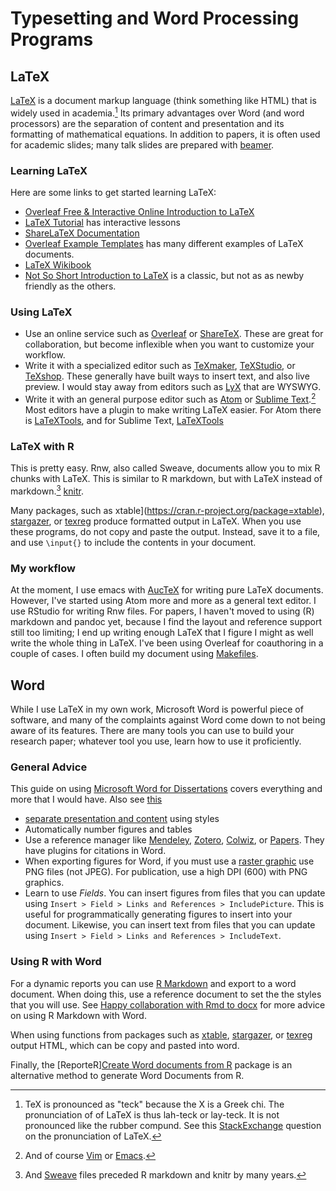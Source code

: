 
# Typesetting and Word Processing Programs


## LaTeX

[LaTeX](https://en.wikipedia.org/wiki/LaTeX) is a document markup language (think something like HTML) that is widely used in academia.[^pronunciation]
Its primary advantages over Word (and word processors) are the separation of content and presentation and its formatting of mathematical equations.
In addition to papers, it is often used for academic slides; many talk slides are prepared with [beamer](https://en.wikipedia.org/wiki/Beamer_(LaTeX)).

[^pronunciation]: TeX is pronounced as "teck" because the X is a Greek chi. The pronunciation of
                  of LaTeX is thus lah-teck or lay-teck. It is not pronounced like the rubber compund.
                  See this [StackExchange](http://tex.stackexchange.com/questions/17502/what-is-the-correct-pronunciation-of-tex-and-latex) question on the pronunciation of LaTeX.

### Learning LaTeX

Here are some links to get started learning LaTeX:

- [Overleaf Free & Interactive Online Introduction to LaTeX](https://www.overleaf.com/latex/learn/free-online-introduction-to-latex-part-1)
- [LaTeX Tutorial](https://www.latex-tutorial.com/tutorials/) has interactive lessons
- [ShareLaTeX Documentation](https://www.sharelatex.com/learn/)
- [Overleaf Example Templates](https://www.overleaf.com/latex/templates/) has many different examples of LaTeX documents.
- [LaTeX Wikibook](https://en.wikibooks.org/wiki/LaTeX)
- [Not So Short Introduction to LaTeX](https://tobi.oetiker.ch/lshort/lshort.pdf) is a classic, but not as as newby friendly as the others.

### Using LaTeX

- Use an online service such as [Overleaf](https://www.overleaf.com/) or [ShareTeX](https://www.sharelatex.com/). These are great for collaboration, but become inflexible
  when you want to customize your workflow.
- Write it with a specialized editor such as [TeXmaker](http://www.xm1math.net/texmaker/), [TeXStudio](http://www.texstudio.org/), or [TeXshop](http://pages.uoregon.edu/koch/texshop/). These generally have
  built ways to insert text, and also live preview. I would stay away from editors such as [LyX](https://www.lyx.org/) that are WYSWYG.
- Write it with an general purpose editor such as [Atom](https://atom.io/) or [Sublime Text](https://www.sublimetext.com/).[^1] Most editors have a plugin
  to make writing LaTeX easier. For Atom there is [LaTeXTools](https://atom.io/packages/latextools), and for Sublime Text, [LaTeXTools](https://github.com/SublimeText/LaTeXTools)

[^1]: And of course [Vim](http://www.vim.org/) or [Emacs](https://www.gnu.org/software/emacs/).

### LaTeX with R

This is pretty easy. Rnw, also called Sweave, documents allow you to mix R chunks with LaTeX.
This is similar to R markdown, but with LaTeX instead of markdown.[^2]
[knitr](http://yihui.name/knitr/).

Many packages, such as xtable](https://cran.r-project.org/package=xtable), [stargazer](ttps://cran.r-project.org/package=stargazer), or [texreg](ttps://cran.r-project.org/package=texreg)  produce formatted output in LaTeX.
When you use these programs, do not copy and paste the output. Instead, save it to a file,
and use `\input{}` to include the contents in your document.

[^2]: And [Sweave](https://www.statistik.lmu.de/~leisch/Sweave/) files preceded R markdown and knitr by many years.


### My workflow

At the moment, I use emacs with [AucTeX](http://www.gnu.org/software/auctex/) for writing pure LaTeX documents.
However, I've started using Atom more and more as a general text editor.
I use RStudio for writing Rnw files.
For papers, I haven't moved to using (R) markdown and pandoc yet, because I find the layout and reference support still too
limiting; I end up writing enough LaTeX that I figure I might as well write the whole thing in LaTeX.
I've been using Overleaf for coauthoring in a couple of cases.
I often build my document using [Makefiles](https://en.wikipedia.org/wiki/Make_(software)).


## Word


While I use LaTeX in my own work, Microsoft Word is powerful piece of software,
and many of the complaints against Word come down to not being aware of its
features. There are many tools you can use to build your research paper;
whatever tool you use, learn how to use it proficiently.

### General Advice

This guide on using [Microsoft Word for Dissertations](http://guides.lib.umich.edu/c.php?g=283073&p=1886001)
covers everything and more that I would have. Also see [this](http://www3.nd.edu/~shill2/dtclass/word_2013_word_for_research_projects.pdf)

- [separate presentation and content](https://en.wikipedia.org/wiki/Separation_of_presentation_and_content) using styles
- Automatically number figures and tables
- Use a reference manager like [Mendeley](https://www.mendeley.com/), [Zotero](https://www.zotero.org/), [Colwiz](https://www.colwiz.com/app), or [Papers](http://www.papersapp.com/). They have plugins for citations in Word.
- When exporting figures for Word, if you must use a [raster graphic](https://en.wikipedia.org/wiki/Raster_graphics) use PNG files (not JPEG). For publication, use a high DPI (600) with PNG graphics.
- Learn to use *Fields*. You can insert figures from files that you can update using `Insert > Field > Links and References > IncludePicture`. This is useful for programmatically generating figures to insert into your document. Likewise,  you can insert text from files that you can update using `Insert > Field > Links and References > IncludeText`.

### Using R with Word

For a dynamic reports you can use [R Markdown](http://rmarkdown.rstudio.com/word_document_format.html) and export to a word document. When doing this, use a reference document to set the the styles that you will use.
See [Happy collaboration with Rmd to docx](http://rmarkdown.rstudio.com/articles_docx.html) for more advice on using R Markdown with Word.

When using functions from packages such as [xtable](https://cran.r-project.org/package=xtable), [stargazer](ttps://cran.r-project.org/package=stargazer), or [texreg](ttps://cran.r-project.org/package=texreg) output  HTML, which can be copy and pasted into word.

Finally, the [ReporteR][Create Word documents from R](http://davidgohel.github.io/ReporteRs/word.html) package is an alternative method to generate Word Documents from R.
